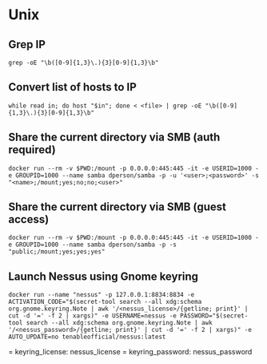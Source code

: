 # Unix

## Grep IP

```
grep -oE "\b([0-9]{1,3}\.){3}[0-9]{1,3}\b"
```

## Convert list of hosts to IP

```
while read in; do host "$in"; done < <file> | grep -oE "\b([0-9]{1,3}\.){3}[0-9]{1,3}\b"
```

## Share the current directory via SMB (auth required)

```
docker run --rm -v $PWD:/mount -p 0.0.0.0:445:445 -it -e USERID=1000 -e GROUPID=1000 --name samba dperson/samba -p -u '<user>;<password>' -s "<name>;/mount;yes;no;no;<user>"
```

## Share the current directory via SMB (guest access)

```
docker run --rm -v $PWD:/mount -p 0.0.0.0:445:445 -it -e USERID=1000 -e GROUPID=1000 --name samba dperson/samba -p -s "public;/mount;yes;yes;yes"
```

## Launch Nessus using Gnome keyring

```
docker run --name "nessus" -p 127.0.0.1:8834:8834 -e ACTIVATION_CODE="$(secret-tool search --all xdg:schema org.gnome.keyring.Note | awk '/<nessus_license>/{getline; print}' | cut -d '=' -f 2 | xargs)" -e USERNAME=nessus -e PASSWORD="$(secret-tool search --all xdg:schema org.gnome.keyring.Note | awk '/<nessus_password>/{getline; print}' | cut -d '=' -f 2 | xargs)" -e AUTO_UPDATE=no tenableofficial/nessus:latest
```

= keyring_license: nessus_license
= keyring_password: nessus_password

